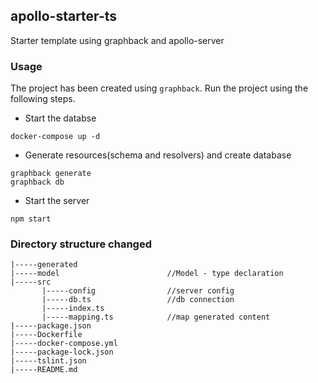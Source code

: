 ## apollo-starter-ts

Starter template using graphback and apollo-server

### Usage
The project has been created using `graphback`. Run the project using the following steps. 
- Start the databse
```
docker-compose up -d
```
- Generate resources(schema and resolvers) and create database
```
graphback generate
graphback db
```
- Start the server
```
npm start
```

### Directory structure changed

```
|-----generated
|-----model                        //Model - type declaration
|-----src
       |-----config                //server config
       |-----db.ts                 //db connection
       |-----index.ts
       |-----mapping.ts            //map generated content
|-----package.json
|-----Dockerfile
|-----docker-compose.yml
|-----package-lock.json
|-----tslint.json
|-----README.md
```
